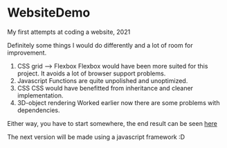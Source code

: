 # WebsiteDemo
My first attempts at coding a website, 2021

Definitely some things I would do differently and a lot of room for improvement.

1. CSS grid --> Flexbox 
    Flexbox would have been more suited for this project. It avoids a lot of browser support problems.
2. Javascript 
    Functions are quite unpolished and unoptimized.
3. CSS
   CSS would have benefitted from inheritance and cleaner implementation.
4. 3D-object rendering
    Worked earlier now there are some problems with dependencies.

Either way, you have to start somewhere, the end result can be seen [here](https://foxable.cloud/)

The next version will be made using a javascript framework :D

